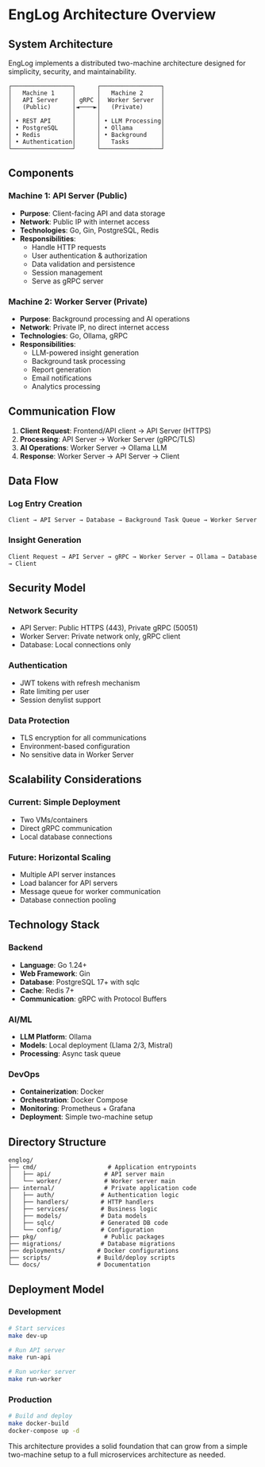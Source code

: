# EngLog Architecture Overview

## System Architecture

EngLog implements a distributed two-machine architecture designed for simplicity, security, and maintainability.

```
┌─────────────────┐      ┌─────────────────┐
│   Machine 1     │      │   Machine 2     │
│   API Server    │ gRPC │  Worker Server  │
│   (Public)      │◄────►│   (Private)     │
│                 │      │                 │
│ • REST API      │      │ • LLM Processing│
│ • PostgreSQL    │      │ • Ollama        │
│ • Redis         │      │ • Background    │
│ • Authentication│      │   Tasks         │
└─────────────────┘      └─────────────────┘
```

## Components

### Machine 1: API Server (Public)
- **Purpose**: Client-facing API and data storage
- **Network**: Public IP with internet access
- **Technologies**: Go, Gin, PostgreSQL, Redis
- **Responsibilities**:
  - Handle HTTP requests
  - User authentication & authorization
  - Data validation and persistence
  - Session management
  - Serve as gRPC server

### Machine 2: Worker Server (Private)
- **Purpose**: Background processing and AI operations
- **Network**: Private IP, no direct internet access
- **Technologies**: Go, Ollama, gRPC
- **Responsibilities**:
  - LLM-powered insight generation
  - Background task processing
  - Report generation
  - Email notifications
  - Analytics processing

## Communication Flow

1. **Client Request**: Frontend/API client → API Server (HTTPS)
2. **Processing**: API Server → Worker Server (gRPC/TLS)
3. **AI Operations**: Worker Server → Ollama LLM
4. **Response**: Worker Server → API Server → Client

## Data Flow

### Log Entry Creation
```
Client → API Server → Database → Background Task Queue → Worker Server
```

### Insight Generation
```
Client Request → API Server → gRPC → Worker Server → Ollama → Database → Client
```

## Security Model

### Network Security
- API Server: Public HTTPS (443), Private gRPC (50051)
- Worker Server: Private network only, gRPC client
- Database: Local connections only

### Authentication
- JWT tokens with refresh mechanism
- Rate limiting per user
- Session denylist support

### Data Protection
- TLS encryption for all communications
- Environment-based configuration
- No sensitive data in Worker Server

## Scalability Considerations

### Current: Simple Deployment
- Two VMs/containers
- Direct gRPC communication
- Local database connections

### Future: Horizontal Scaling
- Multiple API server instances
- Load balancer for API servers
- Message queue for worker communication
- Database connection pooling

## Technology Stack

### Backend
- **Language**: Go 1.24+
- **Web Framework**: Gin
- **Database**: PostgreSQL 17+ with sqlc
- **Cache**: Redis 7+
- **Communication**: gRPC with Protocol Buffers

### AI/ML
- **LLM Platform**: Ollama
- **Models**: Local deployment (Llama 2/3, Mistral)
- **Processing**: Async task queue

### DevOps
- **Containerization**: Docker
- **Orchestration**: Docker Compose
- **Monitoring**: Prometheus + Grafana
- **Deployment**: Simple two-machine setup

## Directory Structure

```
englog/
├── cmd/                    # Application entrypoints
│   ├── api/               # API server main
│   └── worker/            # Worker server main
├── internal/              # Private application code
│   ├── auth/             # Authentication logic
│   ├── handlers/         # HTTP handlers
│   ├── services/         # Business logic
│   ├── models/           # Data models
│   ├── sqlc/             # Generated DB code
│   └── config/           # Configuration
├── pkg/                   # Public packages
├── migrations/           # Database migrations
├── deployments/         # Docker configurations
├── scripts/             # Build/deploy scripts
└── docs/                # Documentation
```

## Deployment Model

### Development
```bash
# Start services
make dev-up

# Run API server
make run-api

# Run worker server
make run-worker
```

### Production
```bash
# Build and deploy
make docker-build
docker-compose up -d
```

This architecture provides a solid foundation that can grow from a simple two-machine setup to a full microservices architecture as needed.
